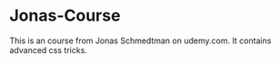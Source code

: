 # Jonas-Course

This is an course from Jonas Schmedtman on udemy.com. It contains advanced css tricks.
